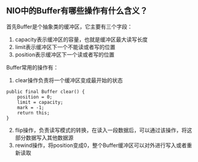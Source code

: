 
## NIO中的Buffer有哪些操作有什么含义？

首先Buffer是个抽象类的缓冲区，它主要有三个字段：
1. capacity表示缓冲区的容量，也就是缓冲区最大读写长度
2. limit表示缓冲区下一个不能读或者写的位置
3. position表示缓冲区下一个读或者写的位置

Buffer常用的操作有：
1. clear操作负责将一个缓冲区变成最开始的状态
```
public final Buffer clear() {
    position = 0;
    limit = capacity;
    mark = -1;
    return this;
}
```
2. flip操作，负责读写模式的转换，在读入一段数据后，可以通过该操作，将这部分数据写入其他数据源
3. rewind操作，将position变成0，整个Buffer缓冲区可以对外进行写入或者重新读取

